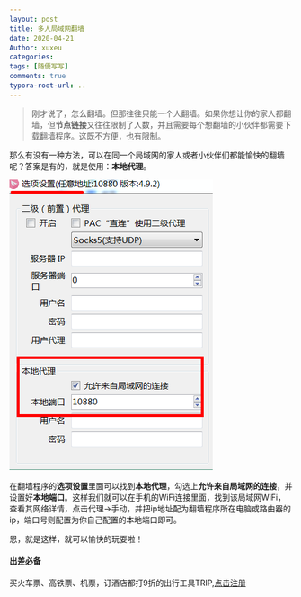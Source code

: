 ```yaml
---
layout: post
title: 多人局域网翻墙
date: 2020-04-21
Author: xuxeu
categories: 
tags: [随便写写]
comments: true
typora-root-url: ..
---
```


> 刚才说了，怎么翻墙。但那往往只能一个人翻墙。如果你想让你的家人都翻墙，但**节点链接**又往往限制了人数，并且需要每个想翻墙的小伙伴都需要下载翻墙程序。这既不方便，也有限制。

那么有没有一种方法，可以在同一个局域网的家人或者小伙伴们都能愉快的翻墙呢？答案是有的，就是使用：**本地代理**。

![1](/images/2020-04-21-ssrall/1.bmp)

在翻墙程序的**选项设置**里面可以找到**本地代理**，勾选上**允许来自局域网的连接**，并设置好**本地端口**。这样我们就可以在手机的WiFi连接里面，找到该局域网WiFi，查看其网络详情，点击代理->手动，并把ip地址配为翻墙程序所在电脑或路由器的ip，端口号则配置为你自己配置的本地端口即可。

恩，就是这样，就可以愉快的玩耍啦！

#### 出差必备

买火车票、高铁票、机票，订酒店都打9折的出行工具TRIP,[点击注册](https://h5.itrip.world/#/register/6tpd1Z)

